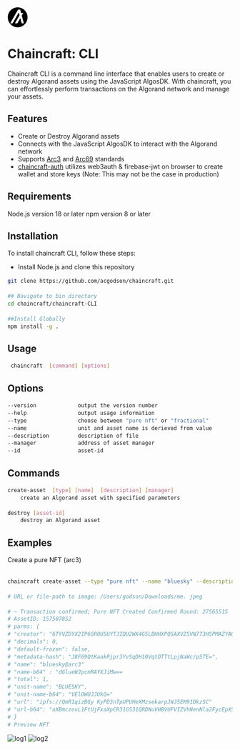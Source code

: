 <img src="https://github.com/acgodson/mortywallet/blob/main/public/algo.svg" width="auto" height="45">

# Chaincraft: CLI

Chaincraft CLI is a command line interface that enables users to create or destroy Algorand assets using the JavaScript AlgosDK. With chaincraft, you can effortlessly perform transactions on the Algorand network and manage your assets.

## Features

- Create or Destroy Algorand assets
- Connects with the JavaScript AlgosDK to interact with the Algorand network
- Supports [Arc3]() and [Arc69]() standards
- [chaincraft-auth]() utilizes web3auth & firebase-jwt on browser to create wallet and store keys (Note: This may not be the case in production)

## Requirements

Node.js version 18 or later
npm version 8 or later

## Installation

To install chaincraft CLI, follow these steps:

- Install Node.js and clone this repository

```bash
git clone https://github.com/acgodson/chaincraft.git

## Navigate to bin directory
cd chaincraft/chaincraft-CLI

##Install Globally
npm install -g .
```

## Usage

```bash
 chaincraft  [command] [options]

```

## Options

```bash
--version             output the version number
--help                output usage information
--type                choose between "pure nft" or "fractional"
--name                unit and asset name is derieved from value
--description         description of file
--manager             address of asset manager
--id                  asset-id

```

## Commands

```bash
create-asset  [type] [name]  [description] [manager]
    create an Algorand asset with specified parameters

destroy [asset-id]
    destroy an Algorand asset

```

## Examples

Create a pure NFT (arc3)

```bash

chaincraft create-asset --type "pure nft" --name "bluesky" --description "my album art cover"

# URL or file-path to image: /Users/godson/Downloads/me. jpeg

# ~ Transaction confirmed; Pure NFT Created Confirmed Round: 27565515
# AssetID: 157587852
# parms: {
# "creator": "6TYVZDYX2IP6GROUSUYTJIQU2WX4G5LBHHXPQSAXVZSVN773HSPMAZYAOQ" ,
# "decimals": 0,
# "default-frozen": false,
# "metadata-hash": "J8F69QtKaakRjpr3YvSqDH10VqtOTTtLpjNaWc/pSTE=",
# "name": "bluesky@arc3"
# "name-b64" : "dGlueWJpcmRAYXJiMw==
# "total": 1,
# "unit-name": "BLUESKY",
# "unit-name-b64": "VElOWUJJUkQ="
# "url": "ipfs://QmR1qizBGy KyPD3nTpUPUHeXMzsekarpJWJ5EM91DkzSC"
# "url-b64": "aXBmczovL1FtUjFxaXpCR31GS31QRDNuVHBVUFVIZVhNenNla2FycEpXSjVFTTkXRG t6UOM="
# }
# Preview NFT

```

![log1](/screenshots/log1.png)
![log2](/screenshots/log2.png)
